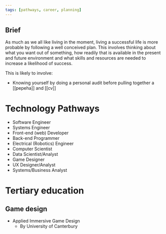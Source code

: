 ```yaml
---
tags: [pathways, career, planning]
---
```

## Brief

As much as we all like living in the moment, living a successful life is more probable by following a well conceived plan.  This involves thinking about what you want out of something, how readily that is available in the present and future environment and what skills and resources are needed to increase a likelihood of success.

This is likely to involve:
- Knowing yourself by doing a personal audit before pulling together a [[pepeha]] and [[cv]]


# Technology Pathways

- Software Engineer
- Systems Engineer
- Front-end (web) Developer
- Back-end Programmer 
- Electrical (Robotics) Engineer
- Computer Scientist
- Data Scientist/Analyst
- Game Designer
- UX Designer/Analyst
- Systems/Business Analyst


# Tertiary education

## Game design

- Applied Immersive Game Design
	- By University of Canterbury
	



